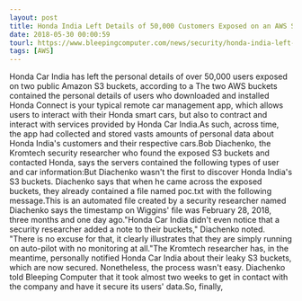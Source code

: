 ```yaml
---
layout: post
title: Honda India Left Details of 50,000 Customers Exposed on an AWS S3 Server
date: 2018-05-30 00:00:59
tourl: https://www.bleepingcomputer.com/news/security/honda-india-left-details-of-50-000-customers-exposed-on-an-aws-s3-server/
tags: [AWS]
---
```

Honda Car India has left the personal details of over 50,000 users exposed on two public Amazon S3 buckets, according to a The two AWS buckets contained the personal details of users who downloaded and installed Honda Connect is your typical remote car management app, which allows users to interact with their Honda smart cars, but also to contract and interact with services provided by Honda Car India.As such, across time, the app had collected and stored vasts amounts of personal data about Honda India's customers and their respective cars.Bob Diachenko, the Kromtech security researcher who found the exposed S3 buckets and contacted Honda, says the servers contained the following types of user and car information:But Diachenko wasn't the first to discover Honda India's S3 buckets. Diachenko says that when he came across the exposed buckets, they already contained a file named poc.txt with the following message.This is an automated file created by a security researcher named Diachenko says the timestamp on Wiggins' file was February 28, 2018, three months and one day ago."Honda Car India didn't even notice that a security researcher added a note to their buckets," Diachenko noted. "There is no excuse for that, it clearly illustrates that they are simply running on auto-pilot with no monitoring at all."The Kromtech researcher has, in the meantime, personally notified Honda Car India about their leaky S3 buckets, which are now secured. Nonetheless, the process wasn't easy. Diachenko told Bleeping Computer that it took almost two weeks to get in contact with the company and have it secure its users' data.So, finally, 